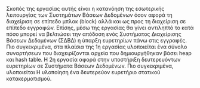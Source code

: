 Σκοπός της εργασίας αυτής είναι η κατανόηση της εσωτερικής λειτουργίας των Συστημάτων Βάσεων Δεδομένων όσον αφορά τη διαχείριση σε επίπεδο μπλοκ (block) αλλά και ως προς τη διαχείριση σε επίπεδο εγγραφών. Επίσης, μέσω της εργασίας θα γίνει αντιληπτό το κατά πόσο μπορεί να βελτιώσει την απόδοση ενός Συστήματος Διαχείρισης Βάσεων Δεδομένων (ΣΔΒΔ) η ύπαρξη ευρετηρίων πάνω στις εγγραφές. Πιο συγκεκριμένα, στα πλαίσια της 1η εργασίας υλοποιείται ένα σύνολο συναρτήσεων που διαχειρίζονται αρχεία που δημιουργήθηκαν βάσει heap και hash table. Η 2η εργασία αφορά στην υποστήριξη δευτερευόντων ευρετηρίων σε Συστήματα Βάσεων Δεδομένων. Πιο συγκεκριμένα, υλοποιείται Η υλοποίηση ένα δευτερεύον ευρετήριο στατικού κατακερματισμού.
